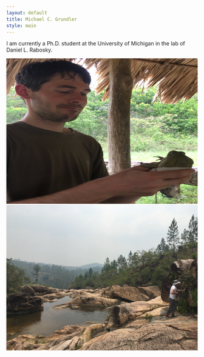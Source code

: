 ```yaml
---
layout: default
title: Michael C. Grundler
style: main
---
```

<div class="blurb">
    <p>I am currently a Ph.D. student at the University of Michigan in the lab of Daniel L. Rabosky.</p>
    <img src="mcg1.png" height="384" width="512">
    <img src="mcg2.png" height="384" width="512">
</div>
